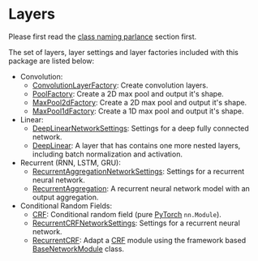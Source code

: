 # Layers

Please first read the [class naming parlance] section first.

The set of layers, layer settings and layer factories included with this
package are listed below:

* Convolution:
  * [ConvolutionLayerFactory]: Create convolution layers.
  * [PoolFactory]: Create a 2D max pool and output it's shape.
  * [MaxPool2dFactory]: Create a 2D max pool and output it's shape.
  * [MaxPool1dFactory]: Create a 1D max pool and output it's shape.
* Linear:
  * [DeepLinearNetworkSettings]: Settings for a deep fully connected network.
  * [DeepLinear]: A layer that has contains one more nested layers, including
    batch normalization and activation.
* Recurrent (RNN, LSTM, GRU):
  * [RecurrentAggregationNetworkSettings]: Settings for a recurrent neural network.
  * [RecurrentAggregation]: A recurrent neural network model with an output
    aggregation.
* Conditional Random Fields:
  * [CRF]: Conditional random field (pure [PyTorch] `nn.Module`).
  * [RecurrentCRFNetworkSettings]: Settings for a recurrent neural network.
  * [RecurrentCRF]: Adapt a [CRF] module using the framework based
    [BaseNetworkModule] class.


<!-- links -->
[PyTorch]: https://pytorch.org
[class naming parlance]: model.html#class-name-parlance

[ConvolutionLayerFactory]: ../api/zensols.deeplearn.layer.html#zensols.deeplearn.layer.conv.ConvolutionLayerFactory
[PoolFactory]: ../api/zensols.deeplearn.layer.html#zensols.deeplearn.layer.conv.PoolFactory
[MaxPool2dFactory]: ../api/zensols.deeplearn.layer.html#zensols.deeplearn.layer.conv.MaxPool2dFactory
[MaxPool1dFactory]: ../api/zensols.deeplearn.layer.html#zensols.deeplearn.layer.conv.MaxPool1dFactory

[BaseNetworkModule]: ../api/zensols.deeplearn.model.html#zensols.deeplearn.model.module.BaseNetworkModule
[DeepLinearNetworkSettings]: ../api/zensols.deeplearn.layer.html#zensols.deeplearn.layer.linear.DeepLinearNetworkSettings
[DeepLinear]: ../api/zensols.deeplearn.layer.html#zensols.deeplearn.layer.linear.DeepLinear

[RecurrentAggregationNetworkSettings]: ../api/zensols.deeplearn.layer.html#zensols.deeplearn.layer.recur.RecurrentAggregationNetworkSettings
[RecurrentAggregation]: ../api/zensols.deeplearn.layer.html#zensols.deeplearn.layer.recur.RecurrentAggregation

[CRF]: ../api/zensols.deeplearn.layer.html#zensols.deeplearn.layer.crf.CRF
[RecurrentCRFNetworkSettings]: ../api/zensols.deeplearn.layer.html#zensols.deeplearn.layer.recurcrf.RecurrentCRFNetworkSettings
[RecurrentCRF]: ../api/zensols.deeplearn.layer.html#zensols.deeplearn.layer.recurcrf.RecurrentCRF
